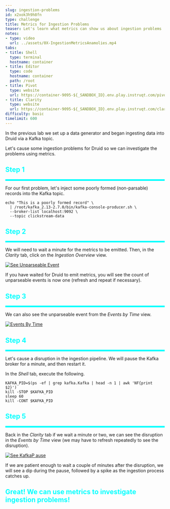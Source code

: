 ```yaml
---
slug: ingestion-problems
id: x2xok3h9h8fn
type: challenge
title: Metrics for Ingestion Problems
teaser: Let's learn what metrics can show us about ingestion problems
notes:
- type: video
  url: ../assets/0X-IngestionMetricsAnamolies.mp4
tabs:
- title: Shell
  type: terminal
  hostname: container
- title: Editor
  type: code
  hostname: container
  path: /root
- title: Pivot
  type: website
  url: https://container-9095-${_SANDBOX_ID}.env.play.instruqt.com/pivot/home
- title: Clarity
  type: website
  url: https://container-9095-${_SANDBOX_ID}.env.play.instruqt.com/clarity
difficulty: basic
timelimit: 600
---
```


In the previous lab we set up a data generator and began ingesting data into Druid via a Kafka topic.


Let's cause some ingestion problems for Druid so we can investigate the problems using metrics.


<h2 style="color:cyan">Step 1</h2><hr style="color:cyan;background-color:cyan;height:5px">

For our first problem, let's inject some poorly formed (non-parsable) records into the Kafka topic.

```
echo "This is a poorly formed record" \
  | /root/kafka_2.13-2.7.0/bin/kafka-console-producer.sh \
  --broker-list localhost:9092 \
  --topic clickstream-data
```

<h2 style="color:cyan">Step 2</h2><hr style="color:cyan;background-color:cyan;height:5px">

We will need to wait a minute for the metrics to be emitted.
Then, in the _Clarity_ tab, click on the _Ingestion Overview_ view.

<a href="#img-2">
  <img alt="See Unparseable Event" src="../assets/SeeUnparseableEvent.png" />
</a>
<a href="#" class="lightbox" id="img-2">
  <img alt="See Unparseable Event" src="../assets/SeeUnparseableEvent.png" />
</a>


If you have waited for Druid to emit metrics, you will see the count of unparseable events is now one (refresh and repeat if necessary).

<h2 style="color:cyan">Step 3</h2><hr style="color:cyan;background-color:cyan;height:5px">

We can also see the unparseable event from the _Events by Time_ view.

<a href="#img-3">
  <img alt="Events By Time" src="../assets/EventsByTime.png" />
</a>
<a href="#" class="lightbox" id="img-3">
  <img alt="Events By Time" src="../assets/EventsByTime.png" />
</a>

<h2 style="color:cyan">Step 4</h2><hr style="color:cyan;background-color:cyan;height:5px">

Let's cause a disruption in the ingestion pipeline.
We will pause the Kafka broker for a minute, and then restart it.


In the _Shell_ tab, execute the following.

```
KAFKA_PID=$(ps -ef | grep kafka.Kafka | head -n 1 | awk 'NF{print $2}')
kill -STOP $KAFKA_PID
sleep 60
kill -CONT $KAFKA_PID
```

<h2 style="color:cyan">Step 5</h2><hr style="color:cyan;background-color:cyan;height:5px">

Back in the _Clarity_ tab if we wait a minute or two, we can see the disruption in the _Events by Time_ view (we may have to refresh repeatedly to see the disruption).


<a href="#img-3">
  <img alt="See KafkaP ause" src="../assets/SeeKafkaPause.png" />
</a>
<a href="#" class="lightbox" id="img-3">
  <img alt="See Kafka Pause" src="../assets/SeeKafkaPause.png" />
</a>

If we are patient enough to wait a couple of minutes after the disruption, we will see a dip during the pause, followed by a spike as the ingestion process catches up.

<h2 style="color:cyan">Great! We can use metrics to investigate ingestion problems!</h2>



<style type="text/css" rel="stylesheet">
.lightbox { display: none; position: fixed; justify-content: center; align-items: center; z-index: 999; top: 0; left: 0; right: 0; bottom: 0; padding: 1rem; background: rgba(0, 0, 0, 0.8); }
.lightbox:target { display: flex; }
.lightbox img { max-height: 100% }
.thumbnail:hover {
    position:fixed;
    top:-25px;
    left:-35px;
    width:500px;
    height:auto;
    display:block;
    z-index:999;
}
</style>
